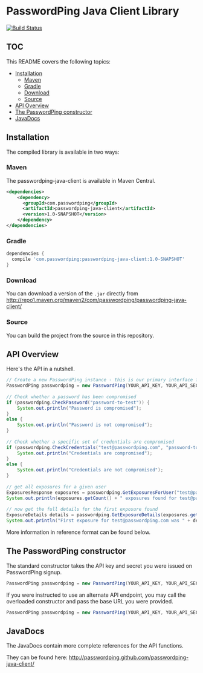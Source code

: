 # PasswordPing Java Client Library

[![Build Status](https://travis-ci.org/passwordping/passwordping-java-client.svg?branch=master)](https://travis-ci.org/passwordping/passwordping-java-client)

## TOC

This README covers the following topics:

- [Installation](#installation)
	- [Maven](#maven)
	- [Gradle](#gradle)
	- [Download](#download)
	- [Source](#source)
- [API Overview](#api-overview)
- [The PasswordPing constructor](#the-passwordping-constructor)
- [JavaDocs](#javadocs)

## Installation

The compiled library is available in two ways:

### Maven

The passwordping-java-client is available in Maven Central.

```xml
<dependencies>
    <dependency>
      <groupId>com.passwordping</groupId>
      <artifactId>passwordping-java-client</artifactId>
      <version>1.0-SNAPSHOT</version>
    </dependency>
</dependencies>
```

### Gradle

```groovy
dependencies {
  compile 'com.passwordping:passwordping-java-client:1.0-SNAPSHOT'
}
```

### Download

You can download a version of the `.jar` directly from <http://repo1.maven.org/maven2/com/passwordping/passwordping-java-client/>

### Source

You can build the project from the source in this repository.

## API Overview

Here's the API in a nutshell.

```java
// Create a new PasswordPing instance - this is our primary interface for making API calls
PasswordPing passwordping = new PasswordPing(YOUR_API_KEY, YOUR_API_SECRET);
 
// Check whether a password has been compromised
if (passwordping.CheckPassword("password-to-test")) {
    System.out.println("Password is compromised");
}
else {
    System.out.println("Password is not compromised");
}
 
// Check whether a specific set of credentials are compromised
if (passwordping.CheckCredentials("test@passwordping.com", "password-to-test")) {
    System.out.println("Credentials are compromised");
}
else {
    System.out.println("Credentials are not compromised");
}
 
// get all exposures for a given user
ExposuresResponse exposures = passwordping.GetExposuresForUser("test@passwordping.com");
System.out.println(exposures.getCount() + " exposures found for test@passwordping.com");
 
// now get the full details for the first exposure found
ExposureDetails details = passwordping.GetExposureDetails(exposures.getExposures()[0]);
System.out.println("First exposure for test@passwordping.com was " + details.getTitle());
```

More information in reference format can be found below.

## The PasswordPing constructor

The standard constructor takes the API key and secret you were issued on PasswordPing signup.

```java
PasswordPing passwordping = new PasswordPing(YOUR_API_KEY, YOUR_API_SECRET);
```

If you were instructed to use an alternate API endpoint, you may call the overloaded constructor and pass the base URL you were provided.

```java
PasswordPing passwordping = new PasswordPing(YOUR_API_KEY, YOUR_API_SECRET, "https://api-alt.passwordping.com/v1");
```

## JavaDocs

The JavaDocs contain more complete references for the API functions.  

They can be found here: <http://passwordping.github.com/passwordping-java-client/>
